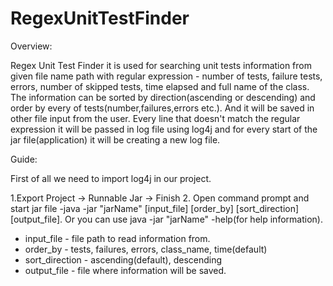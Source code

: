 # RegexUnitTestFinder

Overview:

Regex Unit Test Finder it is used for searching unit tests information from given file name path with regular expression - number of tests, failure tests, errors, number of skipped tests, time elapsed and
full name of the class. The information can be sorted by direction(ascending or descending) and order by every of tests(number,failures,errors etc.).
And it will be saved in other file input from the user. Every line that doesn't match the regular expression it will be passed in log file using
log4j and for every start of the jar file(application) it will be creating a new log file.

Guide:

First of all we need to import log4j in our project.

1.Export Project -> Runnable Jar -> Finish
2. Open command prompt and start jar file -java -jar "jarName" [input_file] [order_by] [sort_direction] [output_file]. 
Or you can use java -jar "jarName" -help(for help information).

- input_file - file path to read information from.
- order_by - tests, failures, errors, class_name, time(default)
- sort_direction - ascending(default), descending
- output_file - file where information will be saved.





